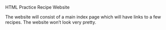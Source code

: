 HTML Practice Recipe Website

The website will consist of a main index page which will have links to a few recipes. The website won’t look very pretty.